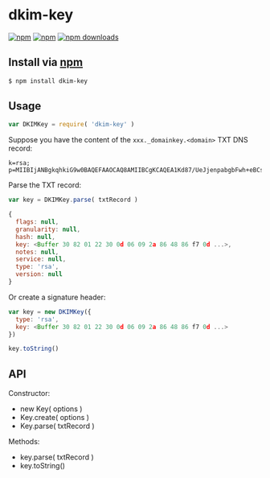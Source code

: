 # dkim-key
[![npm](https://img.shields.io/npm/v/dkim-key.svg?style=flat-square)](https://npmjs.com/dkim-key)
[![npm](https://img.shields.io/npm/l/dkim-key.svg?style=flat-square)](https://npmjs.com/dkim-key)
[![npm downloads](https://img.shields.io/npm/dm/dkim-key.svg?style=flat-square)](https://npmjs.com/dkim-key)

## Install via [npm](https://npmjs.com)

```sh
$ npm install dkim-key
```

## Usage

```js
var DKIMKey = require( 'dkim-key' )
```

Suppose you have the content of the `xxx._domainkey.<domain>` TXT DNS record:

```
k=rsa; p=MIIBIjANBgkqhkiG9w0BAQEFAAOCAQ8AMIIBCgKCAQEA1Kd87/UeJjenpabgbFwh+eBCsSTrqmwIYYvywlbhbqoo2DymndFkbjOVIPIldNs/m40KF+yzMn1skyoxcTUGCQs8g3FgD2Ap3ZB5DekAo5wMmk4wimDO+U8QzI3SD07y2+07wlNWwIt8svnxgdxGkVbbhzY8i+RQ9DpSVpPbF7ykQxtKXkv/ahW3KjViiAH+ghvvIhkx4xYSIc9oSwVmAl5OctMEeWUwg8Istjqz8BZeTWbf41fbNhte7Y+YqZOwq1Sd0DbvYAD9NOZK9vlfuac0598HY+vtSBczUiKERHv1yRbcaQtZFh5wtiRrN04BLUTD21MycBX5jYchHjPY/wIDAQAB
```

Parse the TXT record:

```js
var key = DKIMKey.parse( txtRecord )
```

```js
{
  flags: null,
  granularity: null,
  hash: null,
  key: <Buffer 30 82 01 22 30 0d 06 09 2a 86 48 86 f7 0d ...>,
  notes: null,
  service: null,
  type: 'rsa',
  version: null
}
```

Or create a signature header:

```js
var key = new DKIMKey({
  type: 'rsa',
  key: <Buffer 30 82 01 22 30 0d 06 09 2a 86 48 86 f7 0d ...>
})
```

```js
key.toString()
```

## API

Constructor:

- new Key( options )
- Key.create( options )
- Key.parse( txtRecord )

Methods:

- key.parse( txtRecord )
- key.toString()
